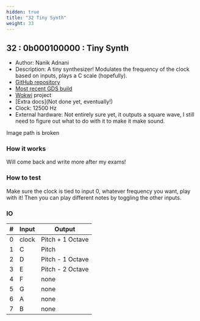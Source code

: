 ```yaml
---
hidden: true
title: "32 Tiny Synth"
weight: 33
---
```


## 32 : 0b000100000 : Tiny Synth

* Author: Nanik Adnani
* Description: A tiny synthesizer! Modulates the frequency of the clock based on inputs, plays a C scale (hopefully).
* [GitHub repository](https://github.com/nanikgeorge/tt02-submission-template)
* [Most recent GDS build](https://github.com/nanikgeorge/tt02-submission-template/actions/runs/3599083491)
* [Wokwi](https://wokwi.com/projects/348255968419643987) project
* [Extra docs](Not done yet, eventually!)
* Clock: 12500 Hz
* External hardware: Not entirely sure yet, it outputs a square wave, I still need to figure out what to do with it to make it make sound.

Image path is broken

### How it works

Will come back and write more after my exams!

### How to test

Make sure the clock is tied to input 0, whatever frequency you want, play with it! Then you can play different notes by toggling the other inputs.

### IO

| # | Input        | Output       |
|---|--------------|--------------|
| 0 | clock  | Pitch + 1 Octave |
| 1 | C  | Pitch |
| 2 | D  | Pitch - 1 Octave |
| 3 | E  | Pitch - 2 Octave |
| 4 | F  | none |
| 5 | G  | none |
| 6 | A  | none |
| 7 | B  | none |
